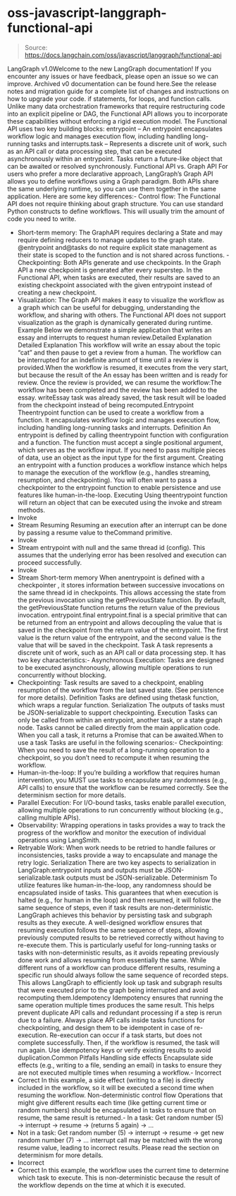 # oss-javascript-langgraph-functional-api

> Source: https://docs.langchain.com/oss/javascript/langgraph/functional-api

LangGraph v1.0Welcome to the new LangGraph documentation! If you encounter any issues or have feedback, please open an issue so we can improve. Archived v0 documentation can be found here.See the release notes and migration guide for a complete list of changes and instructions on how to upgrade your code.
if
statements, for
loops, and function calls. Unlike many data orchestration frameworks that require restructuring code into an explicit pipeline or DAG, the Functional API allows you to incorporate these capabilities without enforcing a rigid execution model.
The Functional API uses two key building blocks:
entrypoint
– An entrypoint encapsulates workflow logic and manages execution flow, including handling long-running tasks and interrupts.task
– Represents a discrete unit of work, such as an API call or data processing step, that can be executed asynchronously within an entrypoint. Tasks return a future-like object that can be awaited or resolved synchronously.
Functional API vs. Graph API
For users who prefer a more declarative approach, LangGraph’s Graph API allows you to define workflows using a Graph paradigm. Both APIs share the same underlying runtime, so you can use them together in the same application. Here are some key differences:- Control flow: The Functional API does not require thinking about graph structure. You can use standard Python constructs to define workflows. This will usually trim the amount of code you need to write.
- Short-term memory: The GraphAPI requires declaring a State and may require defining reducers to manage updates to the graph state.
@entrypoint
and@tasks
do not require explicit state management as their state is scoped to the function and is not shared across functions. - Checkpointing: Both APIs generate and use checkpoints. In the Graph API a new checkpoint is generated after every superstep. In the Functional API, when tasks are executed, their results are saved to an existing checkpoint associated with the given entrypoint instead of creating a new checkpoint.
- Visualization: The Graph API makes it easy to visualize the workflow as a graph which can be useful for debugging, understanding the workflow, and sharing with others. The Functional API does not support visualization as the graph is dynamically generated during runtime.
Example
Below we demonstrate a simple application that writes an essay and interrupts to request human review.Detailed Explanation
Detailed Explanation
This workflow will write an essay about the topic “cat” and then pause to get a review from a human. The workflow can be interrupted for an indefinite amount of time until a review is provided.When the workflow is resumed, it executes from the very start, but because the result of the An essay has been written and is ready for review. Once the review is provided, we can resume the workflow:The workflow has been completed and the review has been added to the essay.
writeEssay
task was already saved, the task result will be loaded from the checkpoint instead of being recomputed.Entrypoint
Theentrypoint
function can be used to create a workflow from a function. It encapsulates workflow logic and manages execution flow, including handling long-running tasks and interrupts.
Definition
An entrypoint is defined by calling theentrypoint
function with configuration and a function.
The function must accept a single positional argument, which serves as the workflow input. If you need to pass multiple pieces of data, use an object as the input type for the first argument.
Creating an entrypoint with a function produces a workflow instance which helps to manage the execution of the workflow (e.g., handles streaming, resumption, and checkpointing).
You will often want to pass a checkpointer to the entrypoint
function to enable persistence and use features like human-in-the-loop.
Executing
Using theentrypoint
function will return an object that can be executed using the invoke
and stream
methods.
- Invoke
- Stream
Resuming
Resuming an execution after an interrupt can be done by passing a resume value to theCommand
primitive.
- Invoke
- Stream
entrypoint
with null
and the same thread id (config).
This assumes that the underlying error has been resolved and execution can proceed successfully.
- Invoke
- Stream
Short-term memory
When anentrypoint
is defined with a checkpointer
, it stores information between successive invocations on the same thread id in checkpoints.
This allows accessing the state from the previous invocation using the getPreviousState
function.
By default, the getPreviousState
function returns the return value of the previous invocation.
entrypoint.final
entrypoint.final
is a special primitive that can be returned from an entrypoint and allows decoupling the value that is saved in the checkpoint from the return value of the entrypoint.
The first value is the return value of the entrypoint, and the second value is the value that will be saved in the checkpoint.
Task
A task represents a discrete unit of work, such as an API call or data processing step. It has two key characteristics:- Asynchronous Execution: Tasks are designed to be executed asynchronously, allowing multiple operations to run concurrently without blocking.
- Checkpointing: Task results are saved to a checkpoint, enabling resumption of the workflow from the last saved state. (See persistence for more details).
Definition
Tasks are defined using thetask
function, which wraps a regular function.
Serialization
The outputs of tasks must be JSON-serializable to support checkpointing.
Execution
Tasks can only be called from within an entrypoint, another task, or a state graph node. Tasks cannot be called directly from the main application code. When you call a task, it returns a Promise that can be awaited.When to use a task
Tasks are useful in the following scenarios:- Checkpointing: When you need to save the result of a long-running operation to a checkpoint, so you don’t need to recompute it when resuming the workflow.
- Human-in-the-loop: If you’re building a workflow that requires human intervention, you MUST use tasks to encapsulate any randomness (e.g., API calls) to ensure that the workflow can be resumed correctly. See the determinism section for more details.
- Parallel Execution: For I/O-bound tasks, tasks enable parallel execution, allowing multiple operations to run concurrently without blocking (e.g., calling multiple APIs).
- Observability: Wrapping operations in tasks provides a way to track the progress of the workflow and monitor the execution of individual operations using LangSmith.
- Retryable Work: When work needs to be retried to handle failures or inconsistencies, tasks provide a way to encapsulate and manage the retry logic.
Serialization
There are two key aspects to serialization in LangGraph:entrypoint
inputs and outputs must be JSON-serializable.task
outputs must be JSON-serializable.
Determinism
To utilize features like human-in-the-loop, any randomness should be encapsulated inside of tasks. This guarantees that when execution is halted (e.g., for human in the loop) and then resumed, it will follow the same sequence of steps, even if task results are non-deterministic. LangGraph achieves this behavior by persisting task and subgraph results as they execute. A well-designed workflow ensures that resuming execution follows the same sequence of steps, allowing previously computed results to be retrieved correctly without having to re-execute them. This is particularly useful for long-running tasks or tasks with non-deterministic results, as it avoids repeating previously done work and allows resuming from essentially the same. While different runs of a workflow can produce different results, resuming a specific run should always follow the same sequence of recorded steps. This allows LangGraph to efficiently look up task and subgraph results that were executed prior to the graph being interrupted and avoid recomputing them.Idempotency
Idempotency ensures that running the same operation multiple times produces the same result. This helps prevent duplicate API calls and redundant processing if a step is rerun due to a failure. Always place API calls inside tasks functions for checkpointing, and design them to be idempotent in case of re-execution. Re-execution can occur if a task starts, but does not complete successfully. Then, if the workflow is resumed, the task will run again. Use idempotency keys or verify existing results to avoid duplication.Common Pitfalls
Handling side effects
Encapsulate side effects (e.g., writing to a file, sending an email) in tasks to ensure they are not executed multiple times when resuming a workflow.- Incorrect
- Correct
In this example, a side effect (writing to a file) is directly included in the workflow, so it will be executed a second time when resuming the workflow.
Non-deterministic control flow
Operations that might give different results each time (like getting current time or random numbers) should be encapsulated in tasks to ensure that on resume, the same result is returned.- In a task: Get random number (5) → interrupt → resume → (returns 5 again) → …
- Not in a task: Get random number (5) → interrupt → resume → get new random number (7) → …
interrupt
call may be matched with the wrong resume
value, leading to incorrect results.
Please read the section on determinism for more details.
- Incorrect
- Correct
In this example, the workflow uses the current time to determine which task to execute. This is non-deterministic because the result of the workflow depends on the time at which it is executed.